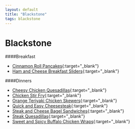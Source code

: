 ```yaml
---
layout: default
title: "Blackstone"
tags: blackstone
---
```

# Blackstone

<!--### Categories-->
<!-- TOC depthFrom:4 depthTo:6 withLinks:1 updateOnSave:1 orderedList:0 -->

<!--- [Danish](#danish)
- [Goetta](#goetta)
- [Dogs and Brats](#dogs-and-brats)
- [Egg Based](#egg-based)
- [Oatmeal](#oatmeal)
- [Pancakes](#pancakes)-->

<!-- /TOC -->

####Breakfast
* [Cinnamon Roll Pancakes](https://blackstoneproducts.com/blogs/recipes/cinnamon-roll-pancakes){:target="_blank"}
* [Ham and Cheese Breakfast Sliders](https://blackstoneproducts.com/blogs/recipes/ham-cheese-breakfast-sliders){:target="_blank"}

####Dinners
* [Cheesy Chicken Quesadillas](https://blackstoneproducts.com/blogs/recipes/super-easy-mega-cheesy-quesadillas){:target="_blank"}
* [Chicken Stir Fry](https://blackstoneproducts.com/blogs/recipes/chicken-stir-fry){:target="_blank"}
* [Orange Teriyaki Chicken Skewers](https://blackstoneproducts.com/blogs/recipes/orange-teriyaki-chicken-skewers){:target="_blank"}
* [Quick and Easy Cheesesteak](https://blackstoneproducts.com/blogs/recipes/quick-easy-cheesesteak){:target="_blank"}
* [Steak and Cheese Bagel Sandwiches](https://blackstoneproducts.com/blogs/recipes/steak-and-cheese-bagel-sandwiches){:target="_blank"}
* [Steak Quesadillas](https://blackstoneproducts.com/blogs/recipes/chimichurri-rojo-steak-quesadillas){:target="_blank"}
* [Sweet and Spicy Buffalo Chicken Wraps](https://blackstoneproducts.com/blogs/recipes/sweet-and-spicy-buffalo-chicken-wraps){:target="_blank"}
